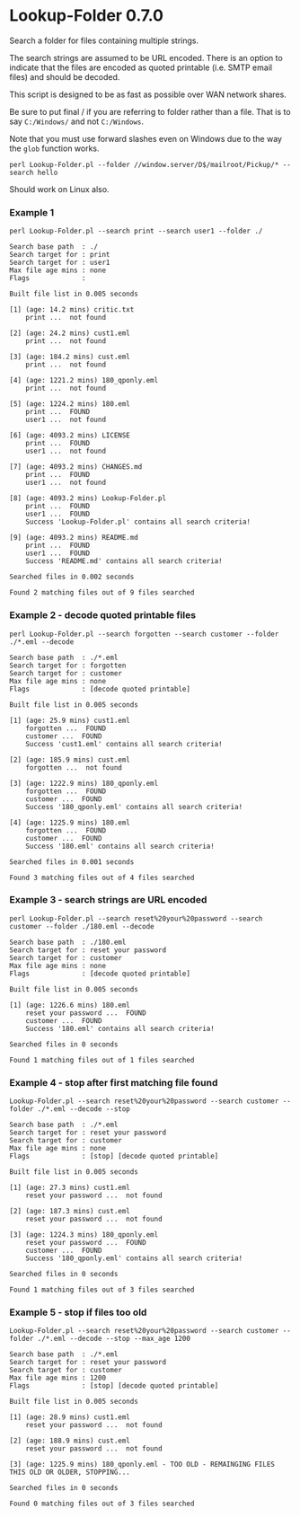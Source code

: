 # Lookup-Folder 0.7.0
Search a folder for files containing multiple strings.

The search strings are assumed to be URL encoded. There is an option to indicate
that the files are encoded as quoted printable (i.e. SMTP email files) and should be decoded.

This script is designed to be as fast as possible over WAN network shares.

Be sure to put final / if you are referring to folder rather than a file.
That is to say `C:/Windows/` and not `C:/Windows`. 

Note that you must use forward slashes even on Windows due to the way the `glob` function works.
```
perl Lookup-Folder.pl --folder //window.server/D$/mailroot/Pickup/* --search hello
```

Should work on Linux also.

### Example 1
```
perl Lookup-Folder.pl --search print --search user1 --folder ./

Search base path  : ./
Search target for : print
Search target for : user1
Max file age mins : none
Flags             :

Built file list in 0.005 seconds

[1] (age: 14.2 mins) critic.txt
    print ...  not found

[2] (age: 24.2 mins) cust1.eml
    print ...  not found

[3] (age: 184.2 mins) cust.eml
    print ...  not found

[4] (age: 1221.2 mins) 180_qponly.eml
    print ...  not found

[5] (age: 1224.2 mins) 180.eml
    print ...  FOUND
    user1 ...  not found

[6] (age: 4093.2 mins) LICENSE
    print ...  FOUND
    user1 ...  not found

[7] (age: 4093.2 mins) CHANGES.md
    print ...  FOUND
    user1 ...  not found

[8] (age: 4093.2 mins) Lookup-Folder.pl
    print ...  FOUND
    user1 ...  FOUND
    Success 'Lookup-Folder.pl' contains all search criteria!

[9] (age: 4093.2 mins) README.md
    print ...  FOUND
    user1 ...  FOUND
    Success 'README.md' contains all search criteria!

Searched files in 0.002 seconds

Found 2 matching files out of 9 files searched

```

### Example 2 - decode quoted printable files

```
perl Lookup-Folder.pl --search forgotten --search customer --folder ./*.eml --decode

Search base path  : ./*.eml
Search target for : forgotten
Search target for : customer
Max file age mins : none
Flags             : [decode quoted printable]

Built file list in 0.005 seconds

[1] (age: 25.9 mins) cust1.eml
    forgotten ...  FOUND
    customer ...  FOUND
    Success 'cust1.eml' contains all search criteria!

[2] (age: 185.9 mins) cust.eml
    forgotten ...  not found

[3] (age: 1222.9 mins) 180_qponly.eml
    forgotten ...  FOUND
    customer ...  FOUND
    Success '180_qponly.eml' contains all search criteria!

[4] (age: 1225.9 mins) 180.eml
    forgotten ...  FOUND
    customer ...  FOUND
    Success '180.eml' contains all search criteria!

Searched files in 0.001 seconds

Found 3 matching files out of 4 files searched
```

### Example 3 - search strings are URL encoded

```
perl Lookup-Folder.pl --search reset%20your%20password --search customer --folder ./180.eml --decode

Search base path  : ./180.eml
Search target for : reset your password
Search target for : customer
Max file age mins : none
Flags             : [decode quoted printable]

Built file list in 0.005 seconds

[1] (age: 1226.6 mins) 180.eml
    reset your password ...  FOUND
    customer ...  FOUND
    Success '180.eml' contains all search criteria!

Searched files in 0 seconds

Found 1 matching files out of 1 files searched
```

### Example 4 - stop after first matching file found

```
Lookup-Folder.pl --search reset%20your%20password --search customer --folder ./*.eml --decode --stop

Search base path  : ./*.eml
Search target for : reset your password
Search target for : customer
Max file age mins : none
Flags             : [stop] [decode quoted printable]

Built file list in 0.005 seconds

[1] (age: 27.3 mins) cust1.eml
    reset your password ...  not found

[2] (age: 187.3 mins) cust.eml
    reset your password ...  not found

[3] (age: 1224.3 mins) 180_qponly.eml
    reset your password ...  FOUND
    customer ...  FOUND
    Success '180_qponly.eml' contains all search criteria!

Searched files in 0 seconds

Found 1 matching files out of 3 files searched
```

### Example 5 - stop if files too old

```
Lookup-Folder.pl --search reset%20your%20password --search customer --folder ./*.eml --decode --stop --max_age 1200

Search base path  : ./*.eml
Search target for : reset your password
Search target for : customer
Max file age mins : 1200
Flags             : [stop] [decode quoted printable]

Built file list in 0.005 seconds

[1] (age: 28.9 mins) cust1.eml
    reset your password ...  not found

[2] (age: 188.9 mins) cust.eml
    reset your password ...  not found

[3] (age: 1225.9 mins) 180_qponly.eml - TOO OLD - REMAINGING FILES THIS OLD OR OLDER, STOPPING...

Searched files in 0 seconds

Found 0 matching files out of 3 files searched
```